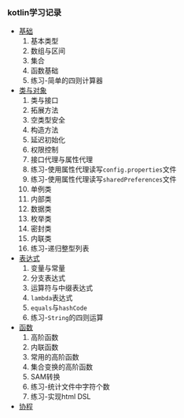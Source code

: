 ### kotlin学习记录

* [基础](/app/src/main/java/com/dididi/kotlindemo/basic/basic.md)
  1. 基本类型
  2. 数组与区间
  3. 集合
  4. 函数基础
  5. 练习-简单的四则计算器
* [类与对象](/app/src/main/java/com/dididi/kotlindemo/class/class.md)
  1. 类与接口
  2. 拓展方法
  3. 空类型安全
  4. 构造方法
  5. 延迟初始化
  6. 权限控制
  7. 接口代理与属性代理
  8. 练习-使用属性代理读写`config.properties`文件
  9. 练习-使用属性代理读写`sharedPreferences`文件
  10. 单例类
  11. 内部类
  12. 数据类
  13. 枚举类
  14. 密封类
  15. 内联类
  16. 练习-递归整型列表
* [表达式](/app/src/main/java/com/dididi/kotlindemo/expression/expression.md)
  1. 变量与常量
  2. 分支表达式
  3. 运算符与中缀表达式
  4. `lambda`表达式
  5. `equals`与`hashCode`
  6. 练习-`String`的四则运算
* [函数](/app/src/main/java/com/dididi/kotlindemo/function/function.md)
  1. 高阶函数
  2. 内联函数
  3. 常用的高阶函数
  4. 集合变换的高阶函数
  5. SAM转换
  6. 练习-统计文件中字符个数
  7. 练习-实现html DSL
* [协程](/app/src/main/java/com/dididi/kotlindemo/coroutines/coroutines.md)
